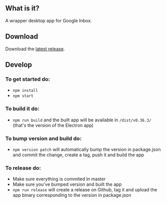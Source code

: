 ## What is it?
A wrapper desktop app for Google Inbox.

## Download
Download the [latest release](https://github.com/martinlissmyr/deskbox/releases/latest).

## Develop

### To get started do:  
* `npm install`  
* `npm start`

### To build it do:
* `npm run build`
and the built app will be available in `/dist/v0.36.3/` (that's the version of the Electron app)

### To bump version and build do:
* `npm version patch`
will automatically bump the version in package.json and commit the change, create a tag, push it and build the app

### To release do:
* Make sure everything is commited in master
* Make sure you've bumped version and built the app
* `npm run release`
 will create a release on Github, tag it and upload the app binary corresponding to the version in package.json
